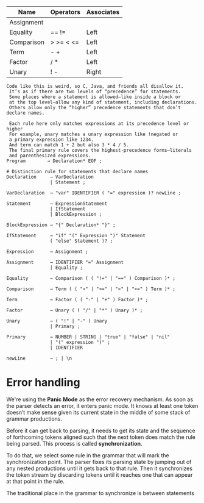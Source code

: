 | Name       | Operators | Associates |
|------------|-----------|------------|
| Assignment |           |            |
| Equality   | == !=     | Left       |
| Comparison | > >= < <= | Left       |
| Term       | - +       | Left       |
| Factor     | / *       | Left       |
| Unary      | ! -       | Right      |

```
Code like this is weird, so C, Java, and friends all disallow it.
 It’s as if there are two levels of “precedence” for statements. 
 Some places where a statement is allowed—like inside a block or 
 at the top level—allow any kind of statement, including declarations. 
 Others allow only the “higher” precedence statements that don’t declare names.
 
 Each rule here only matches expressions at its precedence level or higher
 For example, unary matches a unary expression like !negated or 
 a primary expression like 1234.
 And term can match 1 + 2 but also 3 * 4 / 5. 
 The final primary rule covers the highest-precedence forms—literals 
 and parenthesized expressions.
Program        → Declaration* EOF ;

# Distinction rule for statements that declare names
Declaration     → VarDeclaration
                | Statement ;
                
VarDeclaration  → "var" IDENTIFIER ( "=" expression )? newLine ;

Statement       → ExpressionStatement
                | IfStatement
                | BlockExpression ;

BlockExpression → "{" Declaration* "}" ;

IfStatement     → "if" "(" Expression ")" Statement
                ( "else" Statement )? ;
                
Expression      → Assignment ;

Assignment      → IDENTIFIER "=" Assignment
                | Equality ;
                 
Equality        → Comparison ( ( "!=" | "==" ) Comparison )* ;  

Comparison      → Term ( ( ">" | ">=" | "<" | "<=" ) Term )* ;  

Term            → Factor ( ( "-" | "+" ) Factor )* ;  

Factor          → Unary ( ( "/" | "*" ) Unary )* ;  

Unary           → ( "!" | "-" ) Unary  
                | Primary ;  
                
Primary         → NUMBER | STRING | "true" | "false" | "nil"  
                | "(" expression ")" ;
                | IDENTIFIER
                
newLine         → ; | \n

```

# Error handling

We're using the **Panic Mode** as the error recovery mechanism. As soon as the parser detects an error, it enters panic
mode. It knows at least one token doesn’t make sense given its current state in the middle of some stack of grammar
productions.

Before it can get back to parsing, it needs to get its state and the sequence of
forthcoming tokens aligned such that the next token does match the rule being parsed.
This process is called **synchronization**.

To do that, we select some rule in the grammar that will mark the synchronization point.
The parser fixes its parsing state by jumping out of any nested productions until it gets
back to that rule. Then it synchronizes the token stream by discarding tokens until it
reaches one that can appear at that point in the rule.

The traditional place in the grammar to synchronize is between statements